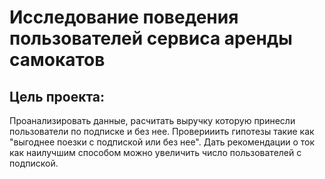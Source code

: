 # Исследование поведения пользователей сервиса аренды самокатов

## Цель проекта:

Проанализировать данные, расчитать выручку которую принесли пользователи по подписке и без нее. Проверииить гипотезы такие как "выгоднее поезки с подпиской или без нее". Дать рекомендации о ток как наилучшим способом можно увеличить число пользователей с подпиской.
